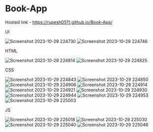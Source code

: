 # Book-App
Hosted link - https://rupesh0511.github.io/Book-App/

UI

![Screenshot 2023-10-29 224730](https://github.com/rupesh0511/Book-App/assets/69234169/1ec53716-c8ab-44f4-b374-1d98194f657c)
![Screenshot 2023-10-29 224746](https://github.com/rupesh0511/Book-App/assets/69234169/847fbcde-69a4-449b-a5fa-5fe1b7a2e653)

HTML

![Screenshot 2023-10-29 224814](https://github.com/rupesh0511/Book-App/assets/69234169/2f59d2fe-8bca-4947-8497-fc048629391f)
![Screenshot 2023-10-29 224825](https://github.com/rupesh0511/Book-App/assets/69234169/647b6c49-5e28-4e0b-96ca-2ca5516f10f1)

CSS

![Screenshot 2023-10-29 224843](https://github.com/rupesh0511/Book-App/assets/69234169/77ceba1d-925e-4868-bebf-6aa2c9c03c7b)
![Screenshot 2023-10-29 224850](https://github.com/rupesh0511/Book-App/assets/69234169/60891559-bb7b-4562-a8b7-3417e7d35ba9)
![Screenshot 2023-10-29 224906](https://github.com/rupesh0511/Book-App/assets/69234169/3a879918-2a1c-4ba0-b354-5b0b16d556f8)
![Screenshot 2023-10-29 224914](https://github.com/rupesh0511/Book-App/assets/69234169/919f4e24-dce1-41c9-9dfa-de0be9af5806)
![Screenshot 2023-10-29 224921](https://github.com/rupesh0511/Book-App/assets/69234169/a19bf61c-885a-4df1-aec3-7490051b0564)
![Screenshot 2023-10-29 224930](https://github.com/rupesh0511/Book-App/assets/69234169/d8560214-213f-4fb2-9169-be9af3a3580b)
![Screenshot 2023-10-29 224944](https://github.com/rupesh0511/Book-App/assets/69234169/8d1e15c5-6e5c-40f7-8163-aadddf28e283)
![Screenshot 2023-10-29 224953](https://github.com/rupesh0511/Book-App/assets/69234169/db62fd38-b574-4a67-82e1-553ca60d27a3)
![Screenshot 2023-10-29 225003](https://github.com/rupesh0511/Book-App/assets/69234169/1e3d1088-4bc7-484a-9500-f9b747a0906a)

JS

![Screenshot 2023-10-29 225018](https://github.com/rupesh0511/Book-App/assets/69234169/24019349-33e8-4931-9dc4-ead2f7d55816)
![Screenshot 2023-10-29 225030](https://github.com/rupesh0511/Book-App/assets/69234169/578b64f7-2001-4df2-ab0b-d9a75dcf8fe6)
![Screenshot 2023-10-29 225040](https://github.com/rupesh0511/Book-App/assets/69234169/d005d69a-3486-41ef-ad8f-09982c552a3a)
![Screenshot 2023-10-29 225046](https://github.com/rupesh0511/Book-App/assets/69234169/29cb3da6-1bcd-4914-824b-5550266944f6)




